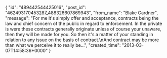  {
   "id": "489442544425016",
   "post_id": "462493170453287_488326607869943",
   "from_name": "Blake Gardner",
   "message": "For me it's simply offer and acceptance, contracts being the law and chief concern of the public in regard to enforcement. In the private is were these contracts generally originate unless of course your unaware, then they will be made for you. So then it's a matter of your standing in relation to any issue on the basis of contract.\nAnd contract may be more than what we perceive it to really be...",
   "created_time": "2013-03-07T14:58:36+0000"
 }
